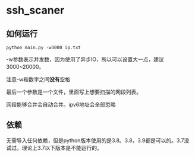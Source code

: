 # ssh_scaner
## 如何运行
```
python main.py -w3000 ip.txt
```
\-w参数表示并发数，因为使用了异步IO，所以可以设置大一点，建议3000~20000。

注意\-w和数字之间**没有**空格

最后一个参数是一个文件，里面写上想要扫描的网段列表。

网段能够合并会自动合并。ipv6地址会全部忽略

## 依赖
无需导入任何依赖，但是python版本使用的是3.8。3.8，3.9都是可以的。3.7没试过。理论上3.7以下版本是不能运行的。
